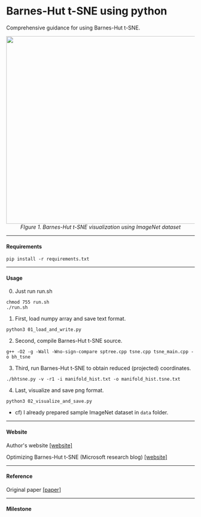 # Barnes-Hut t-SNE using python
Comprehensive guidance for using Barnes-Hut t-SNE.

<p align="center">
  <img width="1000" height="500" src="/pic/bhtsne_resized.png" alt>
  <em>FIgure 1. Barnes-Hut t-SNE visualization using ImageNet dataset</em>
</p>


----
#### Requirements
```shell
pip install -r requirements.txt
```


----
#### Usage

0. Just run run.sh
```shell
chmod 755 run.sh
./run.sh
```

1. First, load numpy array and save text format.
```shell
python3 01_load_and_write.py
```

2. Second, compile Barnes-Hut t-SNE source.
```shell
g++ -O2 -g -Wall -Wno-sign-compare sptree.cpp tsne.cpp tsne_main.cpp -o bh_tsne
```

3. Third, run Barnes-Hut t-SNE to obtain reduced (projected) coordinates.
```shell
./bhtsne.py -v -r1 -i manifold_hist.txt -o manifold_hist.tsne.txt
```

4. Last, visualize and save png format.
```shell
python3 02_visualize_and_save.py
```

* cf) I already prepared sample ImageNet dataset in `data` folder.


----
#### Website
Author's website [[website]](https://lvdmaaten.github.io/tsne/)

Optimizing Barnes-Hut t-SNE (Microsoft research blog) [[website]](https://www.microsoft.com/en-us/research/blog/optimizing-barnes-hut-t-sne/)


----
#### Reference

Original paper [[paper]](http://lvdmaaten.github.io/publications/papers/JMLR_2014.pdf)

----
#### Milestone

